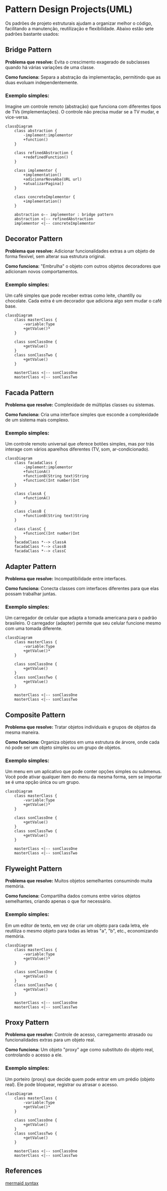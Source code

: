 # Pattern Design Projects(UML)
Os padrões de projeto estruturais ajudam a organizar melhor o código, facilitando a manutenção, reutilização e flexibilidade. Abaixo estão sete padrões bastante usados:
## Bridge Pattern
**Problema que resolve:** Evita o crescimento exagerado de subclasses quando há várias variações de uma classe.

**Como funciona:** Separa a abstração da implementação, permitindo que as duas evoluam independentemente.

### Exemplo simples:
Imagine um controle remoto (abstração) que funciona com diferentes tipos de TVs (implementações). O controle não precisa mudar se a TV mudar, e vice-versa.

```mermaid
classDiagram
    class abstraction {
        -implement:implementor
        +function()
    }

    class refinedAbstraction {
        +redefinedFunction()
    }

    class implementor {
        +implementation()
        +adicionarNovaAba(URL url)
        +atualizarPagina()
    }

    class concreteImplementor {
        +implementation()
    }

    abstraction o-- implementor : bridge pattern
    abstraction <|-- refinedAbstraction
    implementor <|-- concreteImplementor
```
## Decorator Pattern
**Problema que resolve:** Adicionar funcionalidades extras a um objeto de forma flexível, sem alterar sua estrutura original.

**Como funciona:** "Embrulha" o objeto com outros objetos decoradores que adicionam novos comportamentos.

### Exemplo simples:
Um café simples que pode receber extras como leite, chantilly ou chocolate. Cada extra é um decorador que adiciona algo sem mudar o café base.

```mermaid
classDiagram
    class masterClass {
        -variable:Type
        +getValue()*
    }

    class sonClassOne {
        +getValue()
    }
    class sonClassTwo {
        +getValue()
    }

    masterClass <|-- sonClassOne
    masterClass <|-- sonClassTwo
```
## Facada Pattern
**Problema que resolve:** Complexidade de múltiplas classes ou sistemas.

**Como funciona:** Cria uma interface simples que esconde a complexidade de um sistema mais complexo.

### Exemplo simples:
Um controle remoto universal que oferece botões simples, mas por trás interage com vários aparelhos diferentes (TV, som, ar-condicionado).

```mermaid
classDiagram
    class facadaClass {
        -implement:implementor
        +functionA()
        +functionB(String text)String
        +functionC(Int number)Int
    }

    class classA {
        +functionA()
    }

    class classB {
        +functionB(String text)String
    }

    class classC {
        +functionC(Int number)Int
    }
    facadaClass *--> classA
    facadaClass *--> classB
    facadaClass *--> classC
```
## Adapter Pattern
**Problema que resolve:** Incompatibilidade entre interfaces.

**Como funciona:** Conecta classes com interfaces diferentes para que elas possam trabalhar juntas.

### Exemplo simples:
Um carregador de celular que adapta a tomada americana para o padrão brasileiro. O carregador (adapter) permite que seu celular funcione mesmo com uma tomada diferente.

```mermaid
classDiagram
    class masterClass {
        -variable:Type
        +getValue()*
    }

    class sonClassOne {
        +getValue()
    }
    class sonClassTwo {
        +getValue()
    }

    masterClass <|-- sonClassOne
    masterClass <|-- sonClassTwo
```
## Composite Pattern
**Problema que resolve:** Tratar objetos individuais e grupos de objetos da mesma maneira.

**Como funciona:** Organiza objetos em uma estrutura de árvore, onde cada nó pode ser um objeto simples ou um grupo de objetos.

### Exemplo simples:
Um menu em um aplicativo que pode conter opções simples ou submenus. Você pode ativar qualquer item do menu da mesma forma, sem se importar se é uma opção única ou um grupo.

```mermaid
classDiagram
    class masterClass {
        -variable:Type
        +getValue()*
    }

    class sonClassOne {
        +getValue()
    }
    class sonClassTwo {
        +getValue()
    }

    masterClass <|-- sonClassOne
    masterClass <|-- sonClassTwo
```
## Flyweight Pattern
**Problema que resolve:** Muitos objetos semelhantes consumindo muita memória.

**Como funciona:** Compartilha dados comuns entre vários objetos semelhantes, criando apenas o que for necessário.

### Exemplo simples:
Em um editor de texto, em vez de criar um objeto para cada letra, ele reutiliza o mesmo objeto para todas as letras "a", "b", etc., economizando memória.

```mermaid
classDiagram
    class masterClass {
        -variable:Type
        +getValue()*
    }

    class sonClassOne {
        +getValue()
    }
    class sonClassTwo {
        +getValue()
    }

    masterClass <|-- sonClassOne
    masterClass <|-- sonClassTwo
```
## Proxy Pattern
**Problema que resolve:** Controle de acesso, carregamento atrasado ou funcionalidades extras para um objeto real.

**Como funciona:** Um objeto "proxy" age como substituto do objeto real, controlando o acesso a ele.

### Exemplo simples:
Um porteiro (proxy) que decide quem pode entrar em um prédio (objeto real). Ele pode bloquear, registrar ou atrasar o acesso.

```mermaid
classDiagram
    class masterClass {
        -variable:Type
        +getValue()*
    }

    class sonClassOne {
        +getValue()
    }
    class sonClassTwo {
        +getValue()
    }

    masterClass <|-- sonClassOne
    masterClass <|-- sonClassTwo
```
## References
[mermaid syntax](https://mermaid.js.org/syntax/classDiagram.html)
